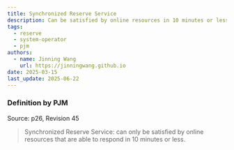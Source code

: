 ```yaml
---
title: Synchronized Reserve Service
description: Can be satisfied by online resources in 10 minutes or less.
tags:
  - reserve
  - system-operator
  - pjm
authors:
  - name: Jinning Wang
    url: https://jinningwang.github.io
date: 2025-03-15
last_update: 2025-06-22
---
```


### Definition by PJM

Source: <d-cite key="pjm2024m10"></d-cite> p26, Revision 45

> Synchronized Reserve Service: can only be satisfied by online resources that are able to respond in 10 minutes or less.
